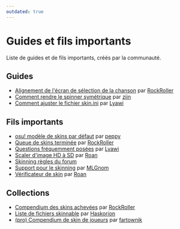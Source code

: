 ```yaml
---
outdated: true
---
```


# Guides et fils importants

Liste de guides et de fils importants, créés par la communauté.

## Guides

- [Alignement de l'écran de sélection de la chanson](https://osu.ppy.sh/community/forums/topics/686407) par [RockRoller](https://tutorial.skinship.xyz/resources/song_selection)
- [Comment rendre le spinner symétrique](https://osu.ppy.sh/community/forums/topics/51502) par [ziin](https://osu.ppy.sh/users/232898)
- [Comment ajuster le fichier skin.ini](https://osu.ppy.sh/community/forums/topics/575880) par [Lyawi](https://osu.ppy.sh/users/5851253)

## Fils importants

- [osu! modèle de skins par défaut](https://osu.ppy.sh/community/forums/topics/129191) par [peppy](https://osu.ppy.sh/users/2)
- [Queue de skins terminée](https://osu.ppy.sh/community/forums/topics/686672) par [RockRoller](https://osu.ppy.sh/users/8388854)
- [Questions fréquemment posées](https://osu.ppy.sh/community/forums/topics/533940) par [Lyawi](https://osu.ppy.sh/users/5851253)
- [Scaler d'image HD à SD](https://osu.ppy.sh/community/forums/topics/762684) par [Roan](https://osu.ppy.sh/users/8214639)
- [Skinning règles du forum](https://osu.ppy.sh/community/forums/topics/318193)
- [Support pour le skinning](https://osu.ppy.sh/community/forums/topics/51694) par [MLGnom](https://osu.ppy.sh/users/46620)
- [Vérificateur de skin](https://osu.ppy.sh/community/forums/topics/617168) par [Roan](https://osu.ppy.sh/users/8214639)

## Collections

- [Compendium des skins achevées](https://osu.ppy.sh/community/forums/topics/686664) par [RockRoller](https://osu.ppy.sh/users/8388854)
- [Liste de fichiers skinnable](https://osu.ppy.sh/community/forums/topics/186787) par [Haskorion](https://osu.ppy.sh/users/3252321)
- [(pro) Compendium de skin de joueurs](https://osu.ppy.sh/community/forums/topics/87675) par [fartownik](https://osu.ppy.sh/users/56917)
